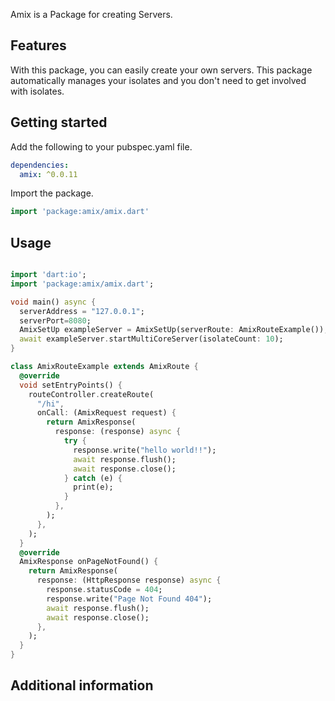 Amix is a Package for creating Servers.

## Features

With this package, you can easily create your own servers.
This package automatically manages your isolates and you don't need to get involved with isolates.

## Getting started

Add the following to your pubspec.yaml file.

```yaml
dependencies:
  amix: ^0.0.11
```

Import the package.

```dart
import 'package:amix/amix.dart'
```

## Usage

```dart

import 'dart:io';
import 'package:amix/amix.dart';

void main() async {
  serverAddress = "127.0.0.1";
  serverPort=8080;
  AmixSetUp exampleServer = AmixSetUp(serverRoute: AmixRouteExample());
  await exampleServer.startMultiCoreServer(isolateCount: 10);
}

class AmixRouteExample extends AmixRoute {
  @override
  void setEntryPoints() {
    routeController.createRoute(
      "/hi",
      onCall: (AmixRequest request) {
        return AmixResponse(
          response: (response) async {
            try {
              response.write("hello world!!");
              await response.flush();
              await response.close();
            } catch (e) {
              print(e);
            }
          },
        );
      },
    );
  }
  @override
  AmixResponse onPageNotFound() {
    return AmixResponse(
      response: (HttpResponse response) async {
        response.statusCode = 404;
        response.write("Page Not Found 404");
        await response.flush();
        await response.close();
      },
    );
  }
}


```

## Additional information

